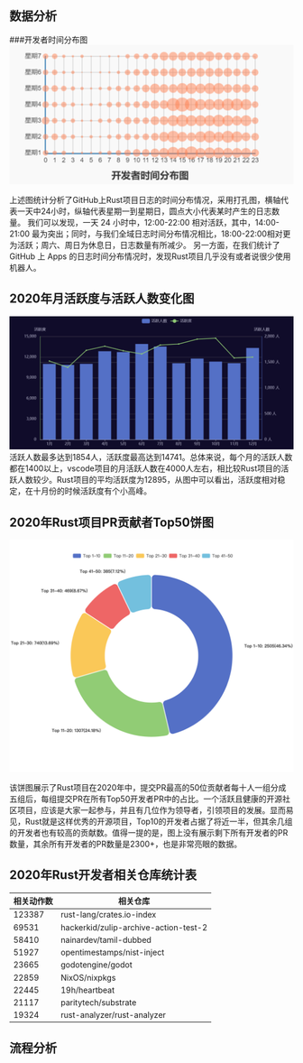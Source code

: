 ## 数据分析
###开发者时间分布图
![avatar](./images/whd.png)

上述图统计分析了GitHub上Rust项目日志的时间分布情况，采用打孔图，横轴代表一天中24小时，纵轴代表星期一到星期日，圆点大小代表某时产生的日志数量。
我们可以发现，一天 24 小时中，12:00-22:00 相对活跃，其中，14:00-21:00 最为突出；同时，与我们全域日志时间分布情况相比，18:00-22:00相对更为活跃；周六、周日为休息日，日志数量有所减少。
另一方面，在我们统计了GitHub 上 Apps 的日志时间分布情况时，发现Rust项目几乎没有或者说很少使用机器人。

## 2020年月活跃度与活跃人数变化图
![avatar](./images/act.png)
活跃人数最多达到1854人，活跃度最高达到14741。总体来说，每个月的活跃人数都在1400以上，vscode项目的月活跃人数在4000人左右，相比较Rust项目的活跃人数较少。Rust项目的平均活跃度为12895，从图中可以看出，活跃度相对稳定，在十月份的时候活跃度有个小高峰。

## 2020年Rust项目PR贡献者Top50饼图
![avatar](./images/pie.png)

该饼图展示了Rust项目在2020年中，提交PR最高的50位贡献者每十人一组分成五组后，每组提交PR在所有Top50开发者PR中的占比。一个活跃且健康的开源社区项目，应该是大家一起参与，并且有几位作为领导者，引领项目的发展。显而易见，Rust就是这样优秀的开源项目，Top10的开发者占据了将近一半，但其余几组的开发者也有较高的贡献数。值得一提的是，图上没有展示剩下所有开发者的PR数量，其余所有开发者的PR数量是2300+，也是非常亮眼的数据。

## 2020年Rust开发者相关仓库统计表
| 相关动作数 | 相关仓库 |
| ---- | ---- |
| 123387        | rust-lang/crates.io-index             |
| 69531         | hackerkid/zulip-archive-action-test-2 |
| 58410         | nainardev/tamil-dubbed                |
| 51927         | opentimestamps/nist-inject            |
| 23665         | godotengine/godot                     |
| 22859         | NixOS/nixpkgs                         |
| 22445         | 19h/heartbeat                         |
| 21117         | paritytech/substrate                  |
| 19324         | rust-analyzer/rust-analyzer           |
## 流程分析
